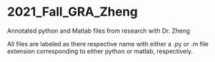 # 2021_Fall_GRA_Zheng
Annotated python and Matlab files from research with Dr. Zheng

All files are labeled as there respective name with either a .py or .m file extension corresponding to either python or matlab, respectively. 
